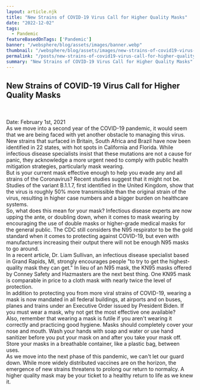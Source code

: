 ```yaml
---
layout: article.njk
title: "New Strains of COVID-19 Virus Call for Higher Quality Masks"
date: "2022-12-02"
tags:
  - Pandemic
featureBasedOnTags: ['Pandemic']
banner: "/websphere/blog/assets/images/banner.webp"
thumbnail: "/websphere/blog/assets/images/new-strains-of-covid19-virus-call-for-higher-quality-masks.webp"
permalink: "/posts/new-strains-of-covid19-virus-call-for-higher-quality-masks.html"
summary: "New Strains of COVID-19 Virus Call for Higher Quality Masks"
---
```


<h2 class="intro">New Strains of COVID-19 Virus Call for Higher Quality Masks</h2>
<br><br>
Date: February 1st, 2021 
<br>
As we move into a second year of the COVID-19 pandemic, it would seem that we are being faced with yet another obstacle to managing this virus. New strains that surfaced in Britain, South Africa and Brazil have now been identified in 22 states, with hot spots in California and Florida. While infectious disease specialists insist that these mutations are not a cause for panic, they acknowledge a more urgent need to comply with public health mitigation strategies, particularly mask wearing. 
<br>
But is your current mask effective enough to help you evade any and all strains of the Coronavirus? Recent studies suggest that it might not be. Studies of the variant B.1.1.7, first identified in the United Kingdom, show that the virus is roughly 50% more transmissible than the original strain of the virus, resulting in higher case numbers and a bigger burden on healthcare systems. 
<br>
So, what does this mean for your mask? Infectious disease experts are now upping the ante, or doubling down, when it comes to mask wearing by encouraging the use of double masks or higher-grade medical masks for the general public. The CDC still considers the N95 respirator to be the gold standard when it comes to protecting against COVID-19, but even with manufacturers increasing their output there will not be enough N95 masks to go around.
<br>
In a recent article, Dr. Liam Sullivan, an infectious disease specialist based in Grand Rapids, MI, strongly encourages people "to try to get the highest-quality mask they can get." In lieu of an N95 mask, the KN95 masks offered by Conney Safety and Hazmasters are the next best thing. One KN95 mask is comparable in price to a cloth mask with nearly twice the level of protection. 
<br>
In addition to protecting you from more viral strains of COVID-19, wearing a mask is now mandated in all federal buildings, at airports and on buses, planes and trains under an Executive Order issued by President Biden. If you must wear a mask, why not get the most effective one available? 
<br>
Also, remember that wearing a mask is futile if you aren't wearing it correctly and practicing good hygiene. Masks should completely cover your nose and mouth. Wash your hands with soap and water or use hand sanitizer before you put your mask on and after you take your mask off. Store your masks in a breathable container, like a plastic bag, between uses. 
<br>
As we move into the next phase of this pandemic, we can't let our guard down. While more widely distributed vaccines are on the horizon, the emergence of new strains threatens to prolong our return to normalcy. A higher quality mask may be your ticket to a healthy return to life as we knew it.
